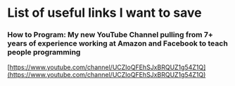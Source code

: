 # List of useful links I want to save

### How to Program: My new YouTube Channel pulling from 7+ years of experience working at Amazon and Facebook to teach people programming 
[https://www.youtube.com/channel/UCZIoQFEhSJxBRQUZ1g54Z1Q](https://www.youtube.com/channel/UCZIoQFEhSJxBRQUZ1g54Z1Q)
